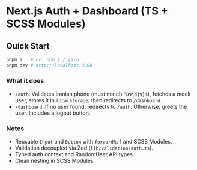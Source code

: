 # Next.js Auth + Dashboard (TS + SCSS Modules)

## Quick Start

```bash
pnpm i   # or: npm i / yarn
pnpm dev # http://localhost:3000
```

### What it does
- `/auth`: Validates Iranian phone (must match `^09\d{9}$`), fetches a mock user, stores it in `localStorage`, then redirects to `/dashboard`.
- `/dashboard`: If no user found, redirects to `/auth`. Otherwise, greets the user. Includes a logout button.

### Notes
- Reusable `Input` and `Button` with `forwardRef` and SCSS Modules.
- Validation decoupled via Zod (`lib/validation/auth.ts`).
- Typed auth context and RandomUser API types.
- Clean nesting in SCSS Modules.